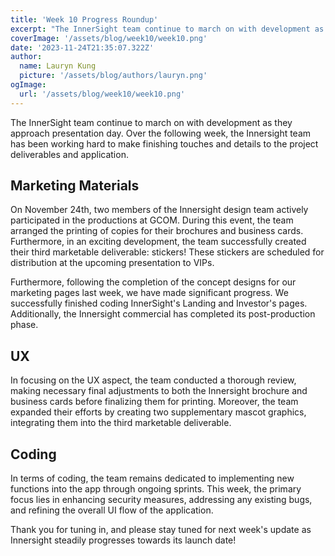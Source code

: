 ```yaml
---
title: 'Week 10 Progress Roundup'
excerpt: "The InnerSight team continue to march on with development as they approach presentation day."
coverImage: '/assets/blog/week10/week10.png'
date: '2023-11-24T21:35:07.322Z'
author:
  name: Lauryn Kung
  picture: '/assets/blog/authors/lauryn.png'
ogImage:
  url: '/assets/blog/week10/week10.png'
---
```


The InnerSight team continue to march on with development as they approach presentation day. Over the following week, the Innersight team has been working hard to make finishing touches and details to the project deliverables and application. 

## Marketing Materials
On November 24th, two members of the Innersight design team actively participated in the productions at GCOM. During this event, the team arranged the printing of copies for their brochures and business cards. Furthermore, in an exciting development, the team successfully created their third marketable deliverable: stickers! These stickers are scheduled for distribution at the upcoming presentation to VIPs.

Furthermore, following the completion of the concept designs for our marketing pages last week, we have made significant progress. We successfully finished coding InnerSight's Landing and Investor's pages. Additionally, the Innersight commercial has completed its post-production phase.

## UX
In focusing on the UX aspect, the team conducted a thorough review, making necessary final adjustments to both the Innersight brochure and business cards before finalizing them for printing. Moreover, the team expanded their efforts by creating two supplementary mascot graphics, integrating them into the third marketable deliverable.

## Coding
In terms of coding, the team remains dedicated to implementing new functions into the app through ongoing sprints. This week, the primary focus lies in enhancing security measures, addressing any existing bugs, and refining the overall UI flow of the application.

Thank you for tuning in, and please stay tuned for next week's update as Innersight steadily progresses towards its launch date!
